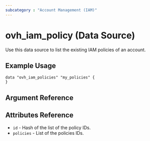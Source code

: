 ```yaml
---
subcategory : "Account Management (IAM)"
---
```


# ovh_iam_policy (Data Source)

Use this data source to list the existing IAM policies of an account.

## Example Usage

```hcl
data "ovh_iam_policies" "my_policies" {
}
```

## Argument Reference

## Attributes Reference

* `id` - Hash of the list of the policy IDs.
* `policies` - List of the policies IDs.
